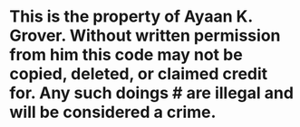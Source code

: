 # This is the property of Ayaan K. Grover. Without written permission from him this code may not be copied, deleted, or claimed credit for. Any such doings # are illegal and will be considered a crime.
